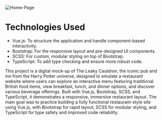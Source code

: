![Home-Page](/src/assets/home-page.png)

# Technologies Used
- Vue.js: To structure the application and handle component-based interactivity.
- Bootstrap: For the responsive layout and pre-designed UI components.
- SCSS: For custom, modular styling on top of Bootstrap.
- TypeScript: To add type checking and ensure more robust code.

This project is a digital mock-up of The Leaky Cauldron, the iconic pub and inn from the Harry Potter universe, designed to emulate a restaurant website where users can explore an interactive menu featuring traditional British food items, view breakfast, lunch, and dinner options, and discover various beverage offerings. Built with Vue.js, Bootstrap, SCSS, and TypeScript, it demonstrates a responsive, immersive restaurant layout. The main goal was to practice building a fully functional restaurant-style site using Vue.js, with Bootstrap for rapid layout, SCSS for modular styling, and TypeScript for type safety and improved code reliability.